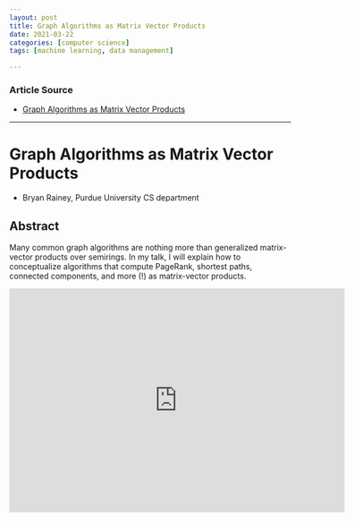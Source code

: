 ```yaml
---
layout: post
title: Graph Algorithms as Matrix Vector Products 
date: 2021-03-22
categories: [computer science]
tags: [machine learning, data management]

---
```


### Article Source

* [Graph Algorithms as Matrix Vector Products](https://www.youtube.com/watch?v=EfFyWlfxdTk)

---

# Graph Algorithms as Matrix Vector Products

* Bryan Rainey, Purdue University CS department

## Abstract
Many common graph algorithms are nothing more than generalized matrix-vector products over semirings. In my talk, I will explain how to conceptualize algorithms that compute PageRank, shortest paths, connected components, and more (!) as matrix-vector products.

<iframe width="600" height="400" src="https://www.youtube.com/embed/EfFyWlfxdTk" title="YouTube video player" frameborder="0" allow="accelerometer; autoplay; clipboard-write; encrypted-media; gyroscope; picture-in-picture" allowfullscreen></iframe>